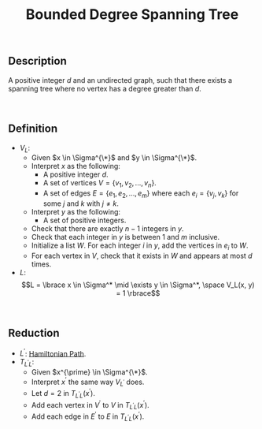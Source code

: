 # $$\text{Bounded Degree Spanning Tree}$$

<br>

## Description

A positive integer $d$ and an undirected graph, such that there exists a spanning tree where no vertex has a degree greater than $d$.

<br>

## Definition

- $V_L$:
  - Given $x \in \Sigma^{\*}$ and $y \in \Sigma^{\*}$.
  - Interpret $x$ as the following:
    - A positive integer $d$.
    - A set of vertices $V = \lbrace v_1, v_2, ..., v_n \rbrace$.
    - A set of edges $E = \lbrace e_1, e_2, ..., e_m \rbrace$ where each $e_i = \lbrace v_j, v_k \rbrace$ for some $j$ and $k$ with $j \neq k$.
  - Interpret $y$ as the following:
    - A set of positive integers.
  - Check that there are exactly $n-1$ integers in $y$.
  - Check that each integer in $y$ is between $1$ and $m$ inclusive.
  - Initialize a list $W$. For each integer $i$ in $y$, add the vertices in $e_i$ to $W$.
  - For each vertex in $V$, check that it exists in $W$ and appears at most $d$ times.
- $L$: $$L = \lbrace x \in \Sigma^* \mid \exists y \in \Sigma^*, \space V_L(x, y) = 1 \rbrace$$

<br>

## Reduction

- $L^{\prime}$: [Hamiltonian Path](Hamiltonian-Path.md).
- $T_{L^{\prime}L}$:
  - Given $x^{\prime} \in \Sigma^{\*}$.
  - Interpret $x^{\prime}$ the same way $V_{L^{\prime}}$ does.
  - Let $d = 2$ in $T_{L^{\prime}L}(x^{\prime})$.
  - Add each vertex in $V^{\prime}$ to $V$ in $T_{L^{\prime}L}(x^{\prime})$.
  - Add each edge in $E^{\prime}$ to $E$ in $T_{L^{\prime}L}(x^{\prime})$.
